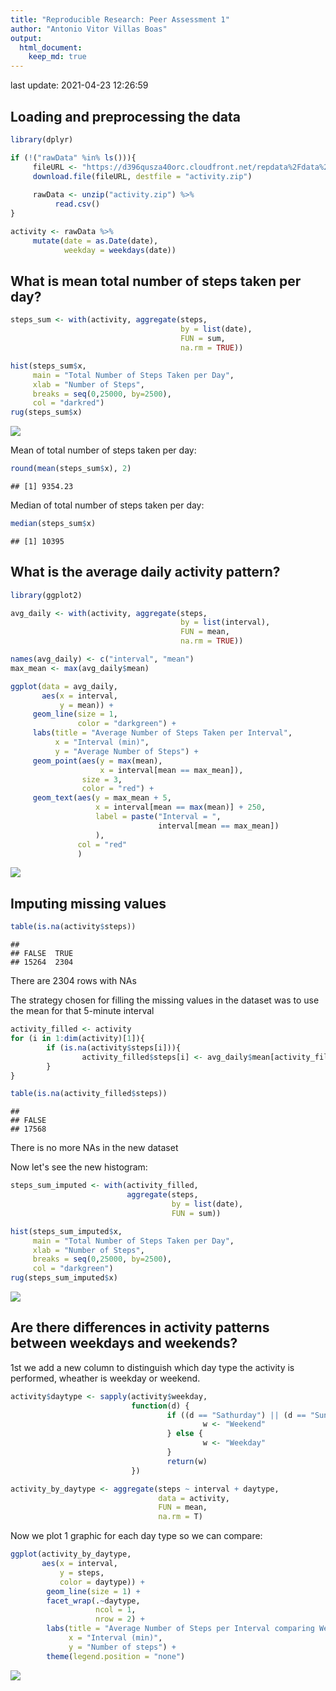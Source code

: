 ```yaml
---
title: "Reproducible Research: Peer Assessment 1"
author: "Antonio Vitor Villas Boas"
output: 
  html_document:
    keep_md: true
---
```

last update: 2021-04-23 12:26:59  

## Loading and preprocessing the data


```r
library(dplyr)

if (!("rawData" %in% ls())){
     fileURL <- "https://d396qusza40orc.cloudfront.net/repdata%2Fdata%2Factivity.zip"
     download.file(fileURL, destfile = "activity.zip")
     
     rawData <- unzip("activity.zip") %>%
          read.csv()
}

activity <- rawData %>%
     mutate(date = as.Date(date),
            weekday = weekdays(date))
```

## What is mean total number of steps taken per day?


```r
steps_sum <- with(activity, aggregate(steps, 
                                      by = list(date),
                                      FUN = sum,
                                      na.rm = TRUE))

hist(steps_sum$x,
     main = "Total Number of Steps Taken per Day",
     xlab = "Number of Steps",
     breaks = seq(0,25000, by=2500),
     col = "darkred")
rug(steps_sum$x)
```

![](project_report_files/figure-html/unnamed-chunk-2-1.png)<!-- -->

Mean of total number of steps taken per day:


```r
round(mean(steps_sum$x), 2)
```

```
## [1] 9354.23
```

Median of total number of steps taken per day:


```r
median(steps_sum$x)
```

```
## [1] 10395
```

## What is the average daily activity pattern?

```r
library(ggplot2)

avg_daily <- with(activity, aggregate(steps, 
                                      by = list(interval),
                                      FUN = mean,
                                      na.rm = TRUE))

names(avg_daily) <- c("interval", "mean")
max_mean <- max(avg_daily$mean)

ggplot(data = avg_daily,
       aes(x = interval,
           y = mean)) + 
     geom_line(size = 1,
               color = "darkgreen") +
     labs(title = "Average Number of Steps Taken per Interval",
          x = "Interval (min)",
          y = "Average Number of Steps") +
     geom_point(aes(y = max(mean),
                    x = interval[mean == max_mean]),
                size = 3,
                color = "red") +
     geom_text(aes(y = max_mean + 5,
                   x = interval[mean == max(mean)] + 250,
                   label = paste("Interval = ", 
                                 interval[mean == max_mean])
                   ),
               col = "red"
               )
```

![](project_report_files/figure-html/unnamed-chunk-5-1.png)<!-- -->

## Imputing missing values


```r
table(is.na(activity$steps))
```

```
## 
## FALSE  TRUE 
## 15264  2304
```
There are 2304 rows with NAs

The strategy chosen for filling the missing values in the dataset was to use the mean for that 5-minute interval


```r
activity_filled <- activity
for (i in 1:dim(activity)[1]){
        if (is.na(activity$steps[i])){
                activity_filled$steps[i] <- avg_daily$mean[activity_filled$interval[i] == avg_daily$interval]
        }
}

table(is.na(activity_filled$steps))
```

```
## 
## FALSE 
## 17568
```

There is no more NAs in the new dataset  

Now let's see the new histogram:


```r
steps_sum_imputed <- with(activity_filled, 
                          aggregate(steps,
                                    by = list(date),
                                    FUN = sum))

hist(steps_sum_imputed$x,
     main = "Total Number of Steps Taken per Day",
     xlab = "Number of Steps",
     breaks = seq(0,25000, by=2500),
     col = "darkgreen")
rug(steps_sum_imputed$x)
```

![](project_report_files/figure-html/unnamed-chunk-8-1.png)<!-- -->

## Are there differences in activity patterns between weekdays and weekends?

1st we add a new column to distinguish which day type the activity is performed, wheather is weekday or weekend.


```r
activity$daytype <- sapply(activity$weekday,
                           function(d) {
                                   if ((d == "Sathurday") || (d == "Sunday")){
                                           w <- "Weekend"
                                   } else {
                                           w <- "Weekday"
                                   }
                                   return(w)
                           })

activity_by_daytype <- aggregate(steps ~ interval + daytype,
                                 data = activity,
                                 FUN = mean,
                                 na.rm = T)
```

Now we plot 1 graphic for each day type so we can compare:


```r
ggplot(activity_by_daytype,
       aes(x = interval,
           y = steps,
           color = daytype)) +
        geom_line(size = 1) +
        facet_wrap(.~daytype,
                   ncol = 1,
                   nrow = 2) +
        labs(title = "Average Number of Steps per Interval comparing Weekday and Weekends",
             x = "Interval (min)",
             y = "Number of steps") +
        theme(legend.position = "none")
```

![](project_report_files/figure-html/unnamed-chunk-10-1.png)<!-- -->

